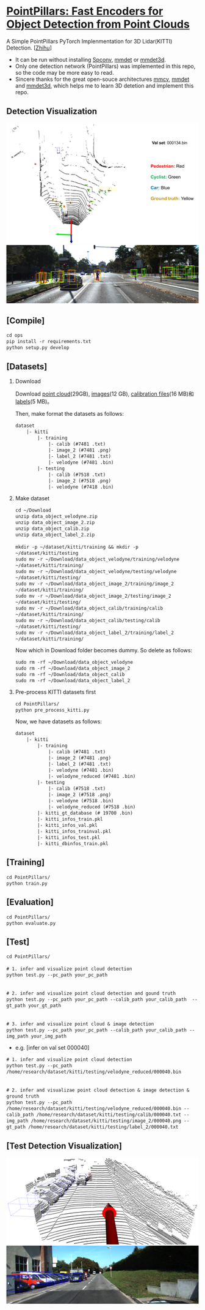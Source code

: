 # [PointPillars: Fast Encoders for Object Detection from Point Clouds](https://arxiv.org/abs/1812.05784) 

A Simple PointPillars PyTorch Implenmentation for 3D Lidar(KITTI) Detection. [[Zhihu](https://zhuanlan.zhihu.com/p/521277176)]

- It can be run without installing [Spconv](https://github.com/traveller59/spconv), [mmdet](https://github.com/open-mmlab/mmdetection) or [mmdet3d](https://github.com/open-mmlab/mmdetection3d). 
- Only one detection network (PointPillars) was implemented in this repo, so the code may be more easy to read. 
- Sincere thanks for the great open-souce architectures [mmcv](https://github.com/open-mmlab/mmcv), [mmdet](https://github.com/open-mmlab/mmdetection) and [mmdet3d](https://github.com/open-mmlab/mmdetection3d), which helps me to learn 3D detetion and implement this repo.

## Detection Visualization

![](./figures/pcd_train_000134.png)
![](./figures/img_train_000134.png)

## [Compile] 

```
cd ops
pip install -r requirements.txt
python setup.py develop
```

## [Datasets]

1. Download

    Download [point cloud](https://s3.eu-central-1.amazonaws.com/avg-kitti/data_object_velodyne.zip)(29GB), [images](https://s3.eu-central-1.amazonaws.com/avg-kitti/data_object_image_2.zip)(12 GB), [calibration files](https://s3.eu-central-1.amazonaws.com/avg-kitti/data_object_calib.zip)(16 MB)和[labels](https://s3.eu-central-1.amazonaws.com/avg-kitti/data_object_label_2.zip)(5 MB)。
    
    Then, make format the datasets as follows:
    ```
    dataset
        |- kitti
            |- training
                |- calib (#7481 .txt)
                |- image_2 (#7481 .png)
                |- label_2 (#7481 .txt)
                |- velodyne (#7481 .bin)
            |- testing
                |- calib (#7518 .txt)
                |- image_2 (#7518 .png)
                |- velodyne (#7418 .bin)
    ```

2. Make dataset
    ```
    cd ~/Download
    unzip data_object_velodyne.zip
    unzip data_object_image_2.zip
    unzip data_object_calib.zip
    unzip data_object_label_2.zip

    mkdir -p ~/dataset/kitti/training && mkdir -p ~/dataset/kitti/testing
    sudo mv -r ~/Download/data_object_velodyne/training/velodyne ~/dataset/kitti/training/
    sudo mv -r ~/Download/data_object_velodyne/testing/velodyne ~/dataset/kitti/testing/
    sudo mv -r ~/Download/data_object_image_2/training/image_2 ~/dataset/kitti/training/
    sudo mv -r ~/Download/data_object_image_2/testing/image_2 ~/dataset/kitti/testing/
    sudo mv -r ~/Download/data_object_calib/training/calib ~/dataset/kitti/training/
    sudo mv -r ~/Download/data_object_calib/testing/calib ~/dataset/kitti/testing/
    sudo mv -r ~/Download/data_object_label_2/training/label_2 ~/dataset/kitti/training/
    ```
    Now which in Download folder becomes dummy. So delete as follows:
    ```
    sudo rm -rf ~/Download/data_object_velodyne
    sudo rm -rf ~/Download/data_object_image_2
    sudo rm -rf ~/Download/data_object_calib
    sudo rm -rf ~/Download/data_object_label_2
    ```

3. Pre-process KITTI datasets first
    ```
    cd PointPillars/
    python pre_process_kitti.py
    ```

    Now, we have datasets as follows:
    ```
    dataset
        |- kitti
            |- training
                |- calib (#7481 .txt)
                |- image_2 (#7481 .png)
                |- label_2 (#7481 .txt)
                |- velodyne (#7481 .bin)
                |- velodyne_reduced (#7481 .bin)
            |- testing
                |- calib (#7518 .txt)
                |- image_2 (#7518 .png)
                |- velodyne (#7518 .bin)
                |- velodyne_reduced (#7518 .bin)
            |- kitti_gt_database (# 19700 .bin)
            |- kitti_infos_train.pkl
            |- kitti_infos_val.pkl
            |- kitti_infos_trainval.pkl
            |- kitti_infos_test.pkl
            |- kitti_dbinfos_train.pkl
    ```

## [Training]

```
cd PointPillars/
python train.py
```

## [Evaluation]

```
cd PointPillars/
python evaluate.py
```

## [Test]

```
cd PointPillars/

# 1. infer and visualize point cloud detection
python test.py --pc_path your_pc_path 


# 2. infer and visualize point cloud detection and gound truth
python test.py --pc_path your_pc_path --calib_path your_calib_path  --gt_path your_gt_path


# 3. infer and visualize point cloud & image detection
python test.py --pc_path your_pc_path --calib_path your_calib_path --img_path your_img_path
```

* e.g. [infer on val set 000040]
```
# 1. infer and visualize point cloud detection
python test.py --pc_path /home/research/dataset/kitti/testing/velodyne_reduced/000040.bin


# 2. infer and visualizae point cloud detection & image detection & ground truth
python test.py --pc_path /home/research/dataset/kitti/testing/velodyne_reduced/000040.bin --calib_path /home/research/dataset/kitti/testing/calib/000040.txt --img_path /home/research/dataset/kitti/testing/image_2/000040.png --gt_path /home/research/dataset/kitti/testing/label_2/000040.txt
```

## [Test Detection Visualization]

![](./figures/pcd_test_000040.png)
![](./figures/img_test_000040.png)
